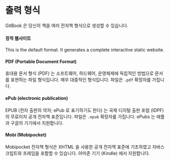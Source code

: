 # 출력 형식

GitBook 은 당신의 책을 여러 전자책 형식으로 생성할 수 있습니다.

#### 정적 웹사이트

This is the default format. It generates a complete interactive static website.

#### PDF (Portable Document Format)

휴대용 문서 형식 (PDF) 는 소프트웨어, 하드웨어, 운영체제에 독립적인 방법으로 문서를 표현하는 파일 형식입니다.
매우 대중적인 형식입니다. 파일은 `.pdf` 확장자를 가집니다.

#### ePub (electronic publication)

EPUB (전자 출판의 약자; ePub 로 표기하기도 한다) 는 국제 디지털 출판 포럼 (IDPF) 의 무료이자 공개 전자책 표준입니다. 파일은 `.epub` 확장자를 가집니다.
ePubs 는 애플과 구글의 기기에서 지원합니다.

#### Mobi (Mobipocket)

Mobipocket 전자책 형식은 XHTML 을 사용한 공개 전자책 표준에 기초하였고 자바스크립트와 프레임을 포함할 수 있습니다. 아마존 기기 (Kindle) 에서 지원합니다.
